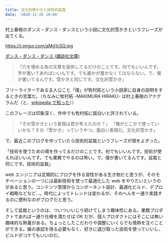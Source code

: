 ```yaml
---
title: 文化的雪かきと技術的盆栽
date: '2020-12-28 10:00'
---
```


村上春樹のダンス・ダンス・ダンスという小説に文化的雪かきというフレーズが出てくる。

https://i.imgur.com/aMg1cSQ.jpg

[ダンス・ダンス・ダンス (講談社文庫)](https://www.amazon.co.jp/dp/B07FY51B62/?tag=miyaoka-22)

> 「穴を埋める為の文章を提供してるだけのことです。何でもいいんです。字が書いてあればいいんです。でも誰かが書かなくてはならない。で、僕が書いてるんです。雪かきと同じです。文化的雪かき」

フリーライターである主人公こと「僕」が牧村拓という小説家に自身の説明をするときの言葉だ。（ちなみに牧村拓 -MAKIMURA HIRAKU- は村上春樹のアナグラムだ（と、[wikipedia で知った](https://ja.wikipedia.org/wiki/%E3%83%80%E3%83%B3%E3%82%B9%E3%83%BB%E3%83%80%E3%83%B3%E3%82%B9%E3%83%BB%E3%83%80%E3%83%B3%E3%82%B9#%E3%81%9D%E3%81%AE%E4%BB%96)））

このフレーズは印象深く、作中でも牧村拓に面白いと評されている。

> 「その雪かきという表現は君が考えたのか？」
> 「俺がどこかで使っていいかな？その『雪かき』っていうやつ。面白い表現だ。文化的雪かき」

で、最近このブログを作っていたら技術的盆栽というフレーズが頭をよぎった。

「技術を使うための場を作ってるだけのことです。何でもいいんです。技術が使えればいいんです。でも業務でやるのは怖い。で、僕が書いてるんです。盆栽と同じです。技術的盆栽」

web エンジニアは定期的にブログを作る習性がある生き物だと思うが、そのモチベーションの一つには最新技術を使って最適化した web をやりたいというのがあると思う。コンテンツ管理からコンポーネント設計、最適化ビルド、デプロイ戦略などなど…。時代によってトレンドは変わるが、そのへんを一通り実践するのに便利なのがブログだと思う。

そして盆栽というのは、ついついいじり続けてしまう趣味性にある。業務プロダクトであれば一通り仕様を満たせば OK だが、個人プロダクトにはそこには無い趣味的な熱量がある。ちょっとしたこだわりや調整にいくらでも情熱を注ぐことができる。誰の承認を得る必要もなく、好きに選び取った技術を使っていいし、ビルドがコケてもいいのだ。
